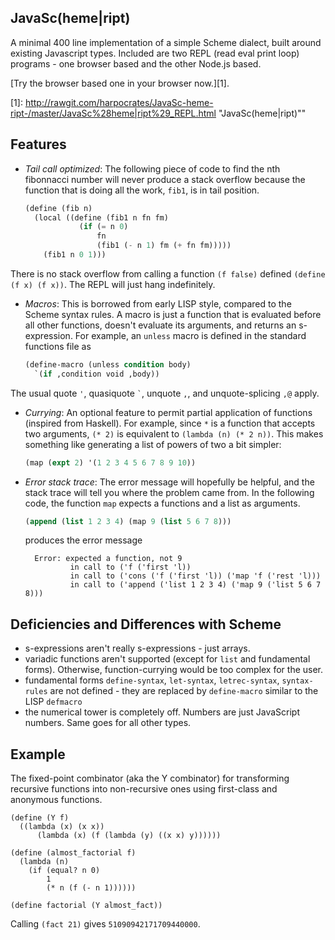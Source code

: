 ## JavaSc(heme|ript)

A minimal 400 line implementation of a simple Scheme dialect, built around existing Javascript types. Included are two REPL (read eval print loop) programs - one browser based and the other Node.js based.


[Try the browser based one in your browser now.][1].

[1]: http://rawgit.com/harpocrates/JavaSc-heme-ript-/master/JavaSc%28heme|ript%29_REPL.html "JavaSc(heme|ript)""

## Features

  * _Tail call optimized_: The following piece of code to find the nth fibonnacci number will never produce a stack overflow because the function that is doing all the work, `fib1`, is in tail position.

      ```scheme
      (define (fib n)
        (local ((define (fib1 n fn fm)
                  (if (= n 0)
                      fn
                      (fib1 (- n 1) fm (+ fn fm)))))
          (fib1 n 0 1)))
      ```

   There is no stack overflow from calling a function `(f false)` defined `(define (f x) (f x))`. The REPL will just hang indefinitely.
  * _Macros_: This is borrowed from early LISP style, compared to the Scheme syntax rules. A macro is just a function that is evaluated before all other functions, doesn't evaluate its arguments, and returns an s-expression. For example, an `unless` macro is defined in the standard functions file as

      ```scheme
      (define-macro (unless condition body)
        `(if ,condition void ,body))
      ```

   The usual quote `'`, quasiquote `` ` ``, unquote `,`, and unquote-splicing `,@` apply.
  * _Currying_: An optional feature to permit partial application of functions (inspired from Haskell). For example, since `*` is a function that accepts two arguments, `(* 2)` is equivalent to `(lambda (n) (* 2 n))`. This makes something like generating a list of powers of two a bit simpler:

      ```scheme
      (map (expt 2) '(1 2 3 4 5 6 7 8 9 10))
      ```
  * _Error stack trace_: The error message will hopefully be helpful, and the stack trace will tell you where the problem came from. In the following code, the function `map` expects a functions and a list as arguments.

      ```scheme
      (append (list 1 2 3 4) (map 9 (list 5 6 7 8)))
      ```

    produces the error message

      ```
        Error: expected a function, not 9
                in call to ('f ('first 'l))
                in call to ('cons ('f ('first 'l)) ('map 'f ('rest 'l)))
                in call to ('append ('list 1 2 3 4) ('map 9 ('list 5 6 7 8)))
      ```

## Deficiencies and Differences with Scheme

  * s-expressions aren't really s-expressions - just arrays.
  * variadic functions aren't supported (except for `list` and fundamental forms). Otherwise, function-currying would be too complex for the user.
  * fundamental forms `define-syntax`, `let-syntax`, `letrec-syntax`, `syntax-rules` are not defined - they are replaced by `define-macro` similar to the LISP `defmacro`
  * the numerical tower is completely off. Numbers are just JavaScript numbers. Same goes for all other types.

## Example

The fixed-point combinator (aka the Y combinator) for transforming recursive functions into non-recursive ones using first-class and anonymous functions.

    (define (Y f)
      ((lambda (x) (x x))
          (lambda (x) (f (lambda (y) ((x x) y))))))

    (define (almost_factorial f)
      (lambda (n)
        (if (equal? n 0)
            1
            (* n (f (- n 1))))))

    (define factorial (Y almost_fact))

Calling `(fact 21)` gives `51090942171709440000`.